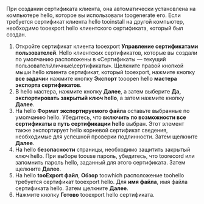 При создании сертификата клиента, она автоматически установлена на компьютере hello, которое вы использовали toogenerate его. Если требуется сертификат клиента hello tooinstall на другой компьютер, необходимо tooexport hello клиентского сертификата, который был создан.                              

1. Откройте сертификат клиента tooexport **Управление сертификатами пользователей**. Hello клиентских сертификатов, которые вы создали по умолчанию расположены в «Сертификаты — текущий пользователь\личные\сертификаты». Щелкните правой кнопкой мыши hello клиента сертификат, который tooexport, нажмите кнопку **все задачи**и нажмите кнопку **Экспорт** tooopen hello **мастера экспорта сертификатов**.
2. В hello мастера, нажмите кнопку **Далее**, а затем выберите **Да, экспортировать закрытый ключ hello**, а затем нажмите кнопку **Далее**.
3. На hello **Формат экспортируемого файла** оставьте выбранные по умолчанию hello. Убедитесь, что **включить по возможности все сертификаты в путь сертификации hello** выбран. Этот элемент также экспортирует hello корневой сертификат сведения, необходимые для успешной проверки подлинности. Затем щелкните **Далее**.
4. На hello **безопасности** страницы, необходимо защитить закрытый ключ hello. При выборе toouse пароль, убедитесь, что toorecord или запомнить пароль hello, заданный для этого сертификата. Затем щелкните **Далее**.
5. На hello **tooExport файл**, **Обзор** toowhich расположение toohello требуется сертификат tooexport hello. Для **имя файла**, имя файла сертификата hello. Затем щелкните **Далее**.
6. Нажмите кнопку **Готово** tooexport hello сертификата.
